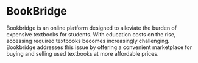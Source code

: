 # BookBridge
Bookbridge is an online platform designed to alleviate the burden of expensive textbooks for students. With education costs on the rise, accessing required textbooks becomes increasingly challenging. Bookbridge addresses this issue by offering a convenient marketplace for buying and selling used textbooks at more affordable prices.
